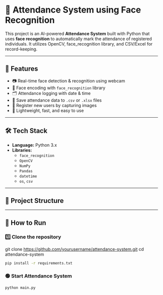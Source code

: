 # 🎯 Attendance System using Face Recognition

This project is an AI-powered **Attendance System** built with Python that uses **face recognition** to automatically mark the attendance of registered individuals. It utilizes OpenCV, face_recognition library, and CSV/Excel for record-keeping.

---

## 📌 Features

- 📷 Real-time face detection & recognition using webcam
- 🧠 Face encoding with `face_recognition` library
- 🗂 Attendance logging with date & time
- 📁 Save attendance data to `.csv` or `.xlsx` files
- 👥 Register new users by capturing images
- 🚀 Lightweight, fast, and easy to use

---

## 🛠️ Tech Stack

- **Language:** Python 3.x
- **Libraries:**
  - `face_recognition`
  - `OpenCV`
  - `NumPy`
  - `Pandas`
  - `datetime`
  - `os`, `csv`

---

## 📂 Project Structure


---

## 🚀 How to Run

### 1️⃣ Clone the repository

git clone https://github.com/yourusername/attendance-system.git
cd attendance-system


```bash
pip install -r requirements.txt
```
### 🟢 Start Attendance System

```bash
python main.py
```
